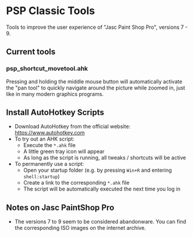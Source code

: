 # PSP Classic Tools

Tools to improve the user experience of "Jasc Paint Shop Pro", versions 7 - 9.

## Current tools

### psp_shortcut_movetool.ahk
Pressing and holding the middle mouse button will automatically activate the "pan tool" 
to quickly navigate around the picture while zoomed in, just like in many modern graphics 
programs.

## Install AutoHotkey Scripts
- Download AutoHotkey from the official website: https://www.autohotkey.com
- To try out an AHK script: 
  - Execute the `*.ahk` file
  - A little green tray icon will appear
  - As long as the script is running, all tweaks / shortcuts will be active
- To permanently use a script:
  - Open your startup folder (e.g. by pressing `Win+R` and entering `shell:startup`)
  - Create a link to the corresponding `*.ahk` file
  - The script will be automatically executed the next time you log in

## Notes on Jasc PaintShop Pro
- The versions 7 to 9 seem to be considered abandonware. You can find the corresponding ISO images on the internet archive.
